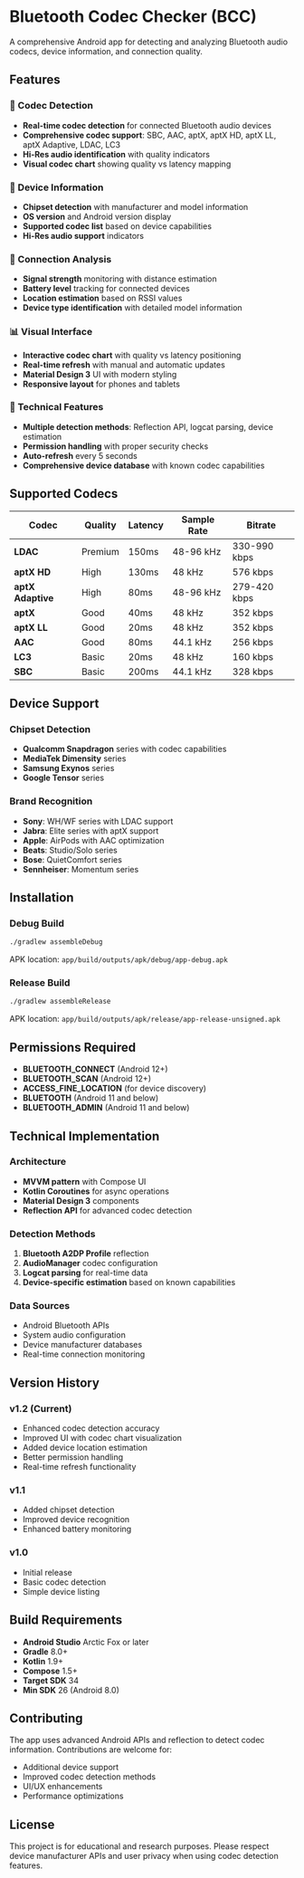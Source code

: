 # Bluetooth Codec Checker (BCC)

A comprehensive Android app for detecting and analyzing Bluetooth audio codecs, device information, and connection quality.

## Features

### 🎵 Codec Detection
- **Real-time codec detection** for connected Bluetooth audio devices
- **Comprehensive codec support**: SBC, AAC, aptX, aptX HD, aptX LL, aptX Adaptive, LDAC, LC3
- **Hi-Res audio identification** with quality indicators
- **Visual codec chart** showing quality vs latency mapping

### 📱 Device Information
- **Chipset detection** with manufacturer and model information
- **OS version** and Android version display
- **Supported codec list** based on device capabilities
- **Hi-Res audio support** indicators

### 🔗 Connection Analysis
- **Signal strength** monitoring with distance estimation
- **Battery level** tracking for connected devices
- **Location estimation** based on RSSI values
- **Device type identification** with detailed model information

### 📊 Visual Interface
- **Interactive codec chart** with quality vs latency positioning
- **Real-time refresh** with manual and automatic updates
- **Material Design 3** UI with modern styling
- **Responsive layout** for phones and tablets

### 🔧 Technical Features
- **Multiple detection methods**: Reflection API, logcat parsing, device estimation
- **Permission handling** with proper security checks
- **Auto-refresh** every 5 seconds
- **Comprehensive device database** with known codec capabilities

## Supported Codecs

| Codec | Quality | Latency | Sample Rate | Bitrate |
|-------|---------|---------|-------------|---------|
| **LDAC** | Premium | 150ms | 48-96 kHz | 330-990 kbps |
| **aptX HD** | High | 130ms | 48 kHz | 576 kbps |
| **aptX Adaptive** | High | 80ms | 48-96 kHz | 279-420 kbps |
| **aptX** | Good | 40ms | 48 kHz | 352 kbps |
| **aptX LL** | Good | 20ms | 48 kHz | 352 kbps |
| **AAC** | Good | 80ms | 44.1 kHz | 256 kbps |
| **LC3** | Basic | 20ms | 48 kHz | 160 kbps |
| **SBC** | Basic | 200ms | 44.1 kHz | 328 kbps |

## Device Support

### Chipset Detection
- **Qualcomm Snapdragon** series with codec capabilities
- **MediaTek Dimensity** series
- **Samsung Exynos** series
- **Google Tensor** series

### Brand Recognition
- **Sony**: WH/WF series with LDAC support
- **Jabra**: Elite series with aptX support
- **Apple**: AirPods with AAC optimization
- **Beats**: Studio/Solo series
- **Bose**: QuietComfort series
- **Sennheiser**: Momentum series

## Installation

### Debug Build
```bash
./gradlew assembleDebug
```
APK location: `app/build/outputs/apk/debug/app-debug.apk`

### Release Build
```bash
./gradlew assembleRelease
```
APK location: `app/build/outputs/apk/release/app-release-unsigned.apk`

## Permissions Required

- **BLUETOOTH_CONNECT** (Android 12+)
- **BLUETOOTH_SCAN** (Android 12+)
- **ACCESS_FINE_LOCATION** (for device discovery)
- **BLUETOOTH** (Android 11 and below)
- **BLUETOOTH_ADMIN** (Android 11 and below)

## Technical Implementation

### Architecture
- **MVVM pattern** with Compose UI
- **Kotlin Coroutines** for async operations
- **Material Design 3** components
- **Reflection API** for advanced codec detection

### Detection Methods
1. **Bluetooth A2DP Profile** reflection
2. **AudioManager** codec configuration
3. **Logcat parsing** for real-time data
4. **Device-specific estimation** based on known capabilities

### Data Sources
- Android Bluetooth APIs
- System audio configuration
- Device manufacturer databases
- Real-time connection monitoring

## Version History

### v1.2 (Current)
- Enhanced codec detection accuracy
- Improved UI with codec chart visualization
- Added device location estimation
- Better permission handling
- Real-time refresh functionality

### v1.1
- Added chipset detection
- Improved device recognition
- Enhanced battery monitoring

### v1.0
- Initial release
- Basic codec detection
- Simple device listing

## Build Requirements

- **Android Studio** Arctic Fox or later
- **Gradle** 8.0+
- **Kotlin** 1.9+
- **Compose** 1.5+
- **Target SDK** 34
- **Min SDK** 26 (Android 8.0)

## Contributing

The app uses advanced Android APIs and reflection to detect codec information. Contributions are welcome for:
- Additional device support
- Improved codec detection methods
- UI/UX enhancements
- Performance optimizations

## License

This project is for educational and research purposes. Please respect device manufacturer APIs and user privacy when using codec detection features.
